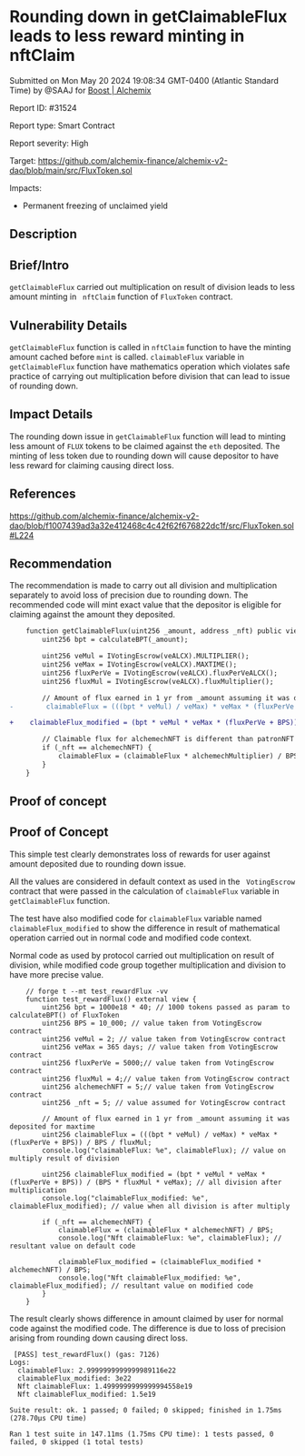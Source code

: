 
# Rounding down in getClaimableFlux leads to less reward minting in nftClaim

Submitted on Mon May 20 2024 19:08:34 GMT-0400 (Atlantic Standard Time) by @SAAJ for [Boost | Alchemix](https://immunefi.com/bounty/alchemix-boost/)

Report ID: #31524

Report type: Smart Contract

Report severity: High

Target: https://github.com/alchemix-finance/alchemix-v2-dao/blob/main/src/FluxToken.sol

Impacts:
- Permanent freezing of unclaimed yield

## Description
## Brief/Intro
```getClaimableFlux``` carried out multiplication on result of division leads to less amount minting  in ``` nftClaim``` function of ```FluxToken``` contract.

## Vulnerability Details
```getClaimableFlux``` function is called in ```nftClaim``` function to have the minting amount cached before ```mint``` is called.
```claimableFlux``` variable in ```getClaimableFlux``` function have mathematics operation which violates safe practice of carrying out multiplication before division that can lead to issue of rounding down.

## Impact Details
The rounding down issue in ```getClaimableFlux``` function will lead to minting less amount of ```FLUX``` tokens to be claimed against the ```eth``` deposited.
The minting of less token due to rounding down will cause depositor to have less reward for claiming causing direct loss.

## References
https://github.com/alchemix-finance/alchemix-v2-dao/blob/f1007439ad3a32e412468c4c42f62f676822dc1f/src/FluxToken.sol#L224

## Recommendation
The recommendation is made to carry out all division and multiplication separately to avoid loss of precision due to rounding down.
The recommended code will mint exact value that the depositor is eligible for claiming against the amount they deposited.
```diff
    function getClaimableFlux(uint256 _amount, address _nft) public view returns (uint256 claimableFlux) {
        uint256 bpt = calculateBPT(_amount);

        uint256 veMul = IVotingEscrow(veALCX).MULTIPLIER();
        uint256 veMax = IVotingEscrow(veALCX).MAXTIME();
        uint256 fluxPerVe = IVotingEscrow(veALCX).fluxPerVeALCX();
        uint256 fluxMul = IVotingEscrow(veALCX).fluxMultiplier();

        // Amount of flux earned in 1 yr from _amount assuming it was deposited for maxtime
-        claimableFlux = (((bpt * veMul) / veMax) * veMax * (fluxPerVe + BPS)) / BPS / fluxMul;

+	 claimableFlux_modified = (bpt * veMul * veMax * (fluxPerVe + BPS)) / (BPS * fluxMul * veMax); // all division after multiplication

        // Claimable flux for alchemechNFT is different than patronNFT
        if (_nft == alchemechNFT) {
            claimableFlux = (claimableFlux * alchemechMultiplier) / BPS;
        }
    }
```

        
## Proof of concept
## Proof of Concept
This simple test clearly demonstrates loss of rewards for user against amount deposited due to rounding down issue.

All the values are considered in default context as used in the ``` VotingEscrow``` contract that were passed in the calculation of ```claimableFlux``` variable in ```getClaimableFlux``` function.

The test have also modified code for ```claimableFlux``` variable named ```claimableFlux_modified``` to show the difference in result of mathematical operation carried out in normal code and modified code context.

Normal code as used by protocol carried out multiplication on result of division, while modified code group together multiplication and division to have more precise value.

```
    // forge t --mt test_rewardFlux -vv
    function test_rewardFlux() external view {
        uint256 bpt = 1000e18 * 40; // 1000 tokens passed as param to calculateBPT() of FluxToken
        uint256 BPS = 10_000; // value taken from VotingEscrow contract
        uint256 veMul = 2; // value taken from VotingEscrow contract
        uint256 veMax = 365 days; // value taken from VotingEscrow contract
        uint256 fluxPerVe = 5000;// value taken from VotingEscrow contract
        uint256 fluxMul = 4;// value taken from VotingEscrow contract
        uint256 alchemechNFT = 5;// value taken from VotingEscrow contract
        uint256 _nft = 5; // value assumed for VotingEscrow contract

        // Amount of flux earned in 1 yr from _amount assuming it was deposited for maxtime
        uint256 claimableFlux = (((bpt * veMul) / veMax) * veMax * (fluxPerVe + BPS)) / BPS / fluxMul;
        console.log("claimableFlux: %e", claimableFlux); // value on multiply result of division

        uint256 claimableFlux_modified = (bpt * veMul * veMax * (fluxPerVe + BPS)) / (BPS * fluxMul * veMax); // all division after multiplication
        console.log("claimableFlux_modified: %e", claimableFlux_modified); // value when all division is after multiply

        if (_nft == alchemechNFT) {
            claimableFlux = (claimableFlux * alchemechNFT) / BPS;
            console.log("Nft claimableFlux: %e", claimableFlux); // resultant value on default code

            claimableFlux_modified = (claimableFlux_modified * alchemechNFT) / BPS;
            console.log("Nft claimableFlux_modified: %e", claimableFlux_modified); // resultant value on modified code
        }
    }
```



The result clearly shows difference in amount claimed by user for normal code against the modified code.
The difference is due to loss of precision arising from rounding down causing direct loss.



```
 [PASS] test_rewardFlux() (gas: 7126)
Logs:
  claimableFlux: 2.9999999999999989116e22
  claimableFlux_modified: 3e22
  Nft claimableFlux: 1.4999999999999994558e19
  Nft claimableFlux_modified: 1.5e19

Suite result: ok. 1 passed; 0 failed; 0 skipped; finished in 1.75ms (278.70µs CPU time)

Ran 1 test suite in 147.11ms (1.75ms CPU time): 1 tests passed, 0 failed, 0 skipped (1 total tests)
```

